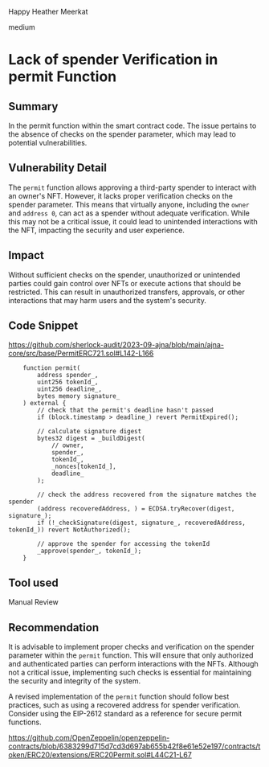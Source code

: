 Happy Heather Meerkat

medium

# Lack of spender Verification in permit Function
## Summary

In the permit function within the smart contract code. The issue pertains to the absence of checks on the spender parameter, which may lead to potential vulnerabilities.

## Vulnerability Detail

The `permit` function allows approving a third-party spender to interact with an owner's NFT. However, it lacks proper verification checks on the spender parameter. This means that virtually anyone, including the `owner` and `address 0`, can act as a spender without adequate verification. While this may not be a critical issue, it could lead to unintended interactions with the NFT, impacting the security and user experience.

## Impact

Without sufficient checks on the spender, unauthorized or unintended parties could gain control over NFTs or execute actions that should be restricted. This can result in unauthorized transfers, approvals, or other interactions that may harm users and the system's security.

## Code Snippet

https://github.com/sherlock-audit/2023-09-ajna/blob/main/ajna-core/src/base/PermitERC721.sol#L142-L166

```solidity
    function permit(
        address spender_,
        uint256 tokenId_,
        uint256 deadline_,
        bytes memory signature_
    ) external {
        // check that the permit's deadline hasn't passed
        if (block.timestamp > deadline_) revert PermitExpired();

        // calculate signature digest
        bytes32 digest = _buildDigest(
            // owner,
            spender_,
            tokenId_,
            _nonces[tokenId_],
            deadline_
        );

        // check the address recovered from the signature matches the spender
        (address recoveredAddress, ) = ECDSA.tryRecover(digest, signature_);
        if (!_checkSignature(digest, signature_, recoveredAddress, tokenId_)) revert NotAuthorized();

        // approve the spender for accessing the tokenId
        _approve(spender_, tokenId_);
    }
```

## Tool used

Manual Review

## Recommendation

It is advisable to implement proper checks and verification on the spender parameter within the `permit` function. This will ensure that only authorized and authenticated parties can perform interactions with the NFTs. Although not a critical issue, implementing such checks is essential for maintaining the security and integrity of the system.

A revised implementation of the `permit` function should follow best practices, such as using a recovered address for spender verification. Consider using the EIP-2612 standard as a reference for secure permit functions.

https://github.com/OpenZeppelin/openzeppelin-contracts/blob/6383299d715d7cd3d697ab655b42f8e61e52e197/contracts/token/ERC20/extensions/ERC20Permit.sol#L44C21-L67
